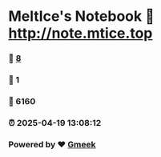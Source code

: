 # MeltIce's Notebook :link: http://note.mtice.top 
### :page_facing_up: [8](http://note.mtice.top/tag.html) 
### :speech_balloon: 1 
### :hibiscus: 6160 
### :alarm_clock: 2025-04-19 13:08:12 
### Powered by :heart: [Gmeek](https://github.com/Meekdai/Gmeek)

